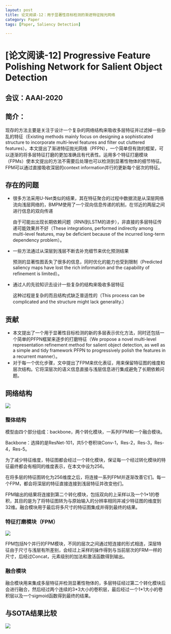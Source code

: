 ```yaml
---
layout: post
title: 论文阅读-12：用于显著性目标检测的渐进特征抛光网络
category: Paper
tags: [Paper, Saliency Detection]

---
```


# [论文阅读-12] Progressive Feature Polishing Network for Salient Object Detection

## 会议：AAAI-2020

## 简介：

现存的方法主要是关注于设计一个复杂的网络结构来吸收多层特征并过滤掉一些杂乱的特征（Existing methods mainly focus on designing a sophisticated structure to incorporate multi-level features and filter out cluttered features）。本文提出了渐进特征抛光网络（PFPN），一个简单但有效的框架，可以逐渐的将多层特征打磨的更加准确且有代表性。运用多个特征打磨模块（FPMs）使本文提出的方法不需要后处理也可以检测到显著性物体的细节特征。FPM可以通过直接吸收深层的context information并行的更新每个层次的特征。

## 存在的问题

- 很多方法采用U-Net类似的结果，其在特征聚合的过程中数据流是从深层网络流向浅层网络的，BMPM使用了一个双向信息传递的机制，在邻近的两层之间进行信息的双向传递

  由于可能出出现长期依赖问题（RNN到LSTM的进步），非直接的多层特征传递可能效果并不好（These integrations, performed indirectly among multi-level features, may be deficient because of the incurred long-term dependency problem）。

- 一些方法通过从深层到浅层不断去补充细节来优化预测结果

  预测的显著性图丢失了很多的信息，同时优化的能力也受到限制（Predicted saliency maps have lost the rich information and the capability of refinement is limited）。

- 通过人的先验知识去设计一些复杂的结构来吸收多层特征

  这种过程是复杂的而且结构式缺乏普适性的（This process can be complicated and the structure might lack generality.）

## 贡献

- 本文提出了一个用于显著性目标检测的新的多层表示优化方法，同时还包括一个简单的PFPN框架来逐步的打磨特征（We propose a novel multi-level representation refinement method for salient object detection, as well as a simple and tidy framework PFPN to progressively polish the features in a recurrent manner）。
- 对于每一个优化步骤，文中提出了FPM来优化表征，用来保留特征图的维度和层次结构。它将深层次的语义信息直接与浅层信息进行集成避免了长期依赖问题。

## 网络结构

![](http://thorraysjtu.github.io/img/20200309/Structure.png)

### 整体结构

模型由四个部分组成：backbone，两个转化模块，一系列FPM和一个融合模块。

Backbone：选择的是ResNet-101，共5个卷积块Conv-1，Res-2，Res-3，Res-4，Res-5。

为了减少特征维度，特征图都会经过一个转化模块，保证每一个经过转化模块的特征最终都会有相同的维度表示，在本文中设为256。

在将多层的特征图转化为256维度之后，将连接一系列FPM并逐渐改善它们。每一个FPM，都会将深层的特征直接连接到浅层特征并改变他们。

FPM输出的结果将连接到第二个转化模块，包括双向的上采样以及一个1\*1的卷积，其目的是为了将特征图转为与原始输入的分辨率相同并减少特征图的维度到32维。融合模块用于最后将多尺寸的特征图集成并得到最终的结果。

### 特征打磨模块（FPM）

![](http://thorraysjtu.github.io/img/20200309/FPM.png)

FPM包括N个并行的FPM模块，不同的层次之间通过短连接的形式相连，深层特征由于尺寸与浅层有所差别，会经过上采样的操作得到与当前层次的FRM一样的尺寸，后经过Concat，元素级别的加法和激活函数得到输出。

### 融合模块

融合模块用来集成多层特征并检测显著性物体的，多层特征经过第二个转化模块后会进行融合，然后经过两个连续的3\*3大小的卷积层，最后经过一个1\*1大小的卷积层以及一个sigmoid函数得到最终的结果。

## 与SOTA结果比较

![](http://thorraysjtu.github.io/img/20200309/SOTA.png)
